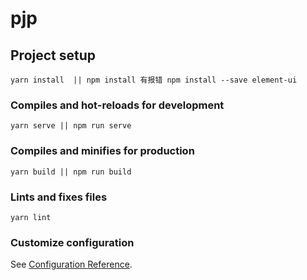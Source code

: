 # pjp

## Project setup
```
yarn install  || npm install 有报错 npm install --save element-ui
```

### Compiles and hot-reloads for development
```
yarn serve || npm run serve
```

### Compiles and minifies for production
```
yarn build || npm run build
```

### Lints and fixes files
```
yarn lint
```

### Customize configuration
See [Configuration Reference](https://cli.vuejs.org/config/).
